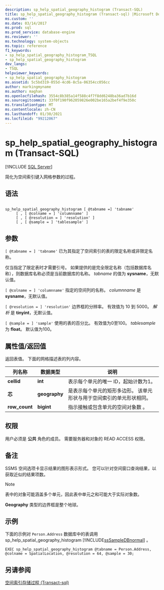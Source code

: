 ```yaml
---
description: sp_help_spatial_geography_histogram (Transact-SQL)
title: sp_help_spatial_geography_histogram (Transact-sql) |Microsoft Docs
ms.custom: ''
ms.date: 03/14/2017
ms.prod: sql
ms.prod_service: database-engine
ms.reviewer: ''
ms.technology: system-objects
ms.topic: reference
f1_keywords:
- sp_help_spatial_geography_histogram_TSQL
- sp_help_spatial_geography_histogram
dev_langs:
- TSQL
helpviewer_keywords:
- sp_help_spatial_geography_histogram
ms.assetid: 5c5bd319-055d-4cd6-8c5a-06354cc056cc
author: markingmyname
ms.author: maghan
ms.openlocfilehash: 3554c8b385a14f588c4f7f8dd6248ba36ad7b16d
ms.sourcegitcommit: 33f0f190f962059826e002be165a2bef4f9e350c
ms.translationtype: MT
ms.contentlocale: zh-CN
ms.lasthandoff: 01/30/2021
ms.locfileid: "99212067"
---
```

# <a name="sp_help_spatial_geography_histogram-transact-sql"></a>sp_help_spatial_geography_histogram (Transact-SQL)
[!INCLUDE [SQL Server](../../includes/applies-to-version/sqlserver.md)]

  简化为空间索引键入网格参数的过程。  
  
## <a name="syntax"></a>语法  
  
```  
  
sp_help_spatial_geography_histogram [ @tabname =] 'tabname'   
     [ , [ @colname = ] 'columnname' ]   
     [ , [ @resolution = ] 'resolution' ]  
     [ , [ @sample = ] 'tablesample' ]  
```  
  
## <a name="arguments"></a>参数  
`[ @tabname = ] 'tabname'` 已为其指定了空间索引的表的限定名称或非限定名称。  
  
 仅当指定了限定表时才需要引号。 如果提供的是完全限定名称（包括数据库名称），则数据库名称必须是当前数据库的名称。 *tabname* 的值为 **sysname**，无默认值。  
  
`[ @colname = ] 'columnname'` 指定的空间列的名称。 *columnname* 是 **sysname**，无默认值。  
  
`[ @resolution = ] 'resolution'` 边界框的分辨率。 有效值为 10 到 5000。 *解析* 是 **tinyint**，无默认值。  
  
`[ @sample = ] 'sample'` 使用的表的百分比。 有效值为0至100。 *tablesample* 为 **float**。 默认值为100。  
  
## <a name="property-valuereturn-value"></a>属性值/返回值  
 返回表值。 下面的网格描述表的列内容。  
  
|列名称|数据类型|说明|  
|-----------------|---------------|-----------------|  
|**cellid**|**int**|表示每个单元的唯一 ID，起始计数为1。|  
|**芯**|**geography**|是表示每个单元的矩形多边形。 该单元形状与用于空间索引的单元形状相同。|  
|**row_count**|**bigint**|指示接触或包含单元的空间对象数 。|  
  
## <a name="permissions"></a>权限  
 用户必须是 **公共** 角色的成员。 需要服务器和对象的 READ ACCESS 权限。  
  
## <a name="remarks"></a>备注  
 SSMS 空间选项卡显示结果的图形表示形式。 您可以针对空间窗口查询结果，以获取近似的结果项数。  
  
> [!NOTE]  
>  表中的对象可能涵盖多个单元，因此表中单元之和可能大于实际对象数。  
  
 **Geography** 类型的边界框是整个地球。  
  
## <a name="examples"></a>示例  
 下面的示例对 `Person.Address` 数据库中的表调用 sp_help_spatial_geography_histogram [!INCLUDE[ssSampleDBnormal](../../includes/sssampledbnormal-md.md)] 。  
  
```  
EXEC sp_help_spatial_geography_histogram @tabname = Person.Address, @colname = SpatialLocation, @resolution = 64, @sample = 30;  
```  
  
## <a name="see-also"></a>另请参阅  
 [空间索引存储过程 &#40;Transact-sql&#41;](./spatial-index-stored-procedures-arguments-and-properties.md)  
  
